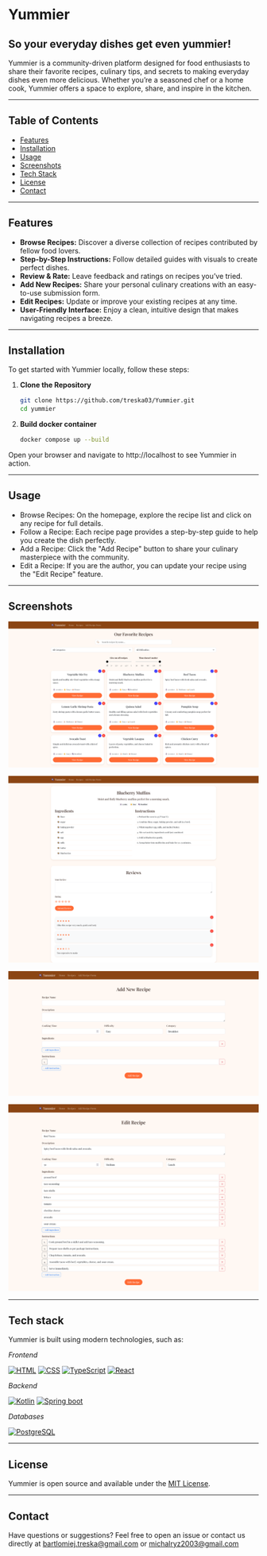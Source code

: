 ﻿# Yummier

## So your everyday dishes get even yummier!

Yummier is a community-driven platform designed for food enthusiasts to share their favorite recipes, culinary tips, and secrets to making everyday dishes even more delicious. Whether you’re a seasoned chef or a home cook, Yummier offers a space to explore, share, and inspire in the kitchen.

---

## Table of Contents

- [Features](#features)
- [Installation](#installation)
- [Usage](#usage)
- [Screenshots](#screenshots)
- [Tech Stack](#tech-stack)
- [License](#license)
- [Contact](#contact)

---

## Features

- **Browse Recipes:** Discover a diverse collection of recipes contributed by fellow food lovers.
- **Step-by-Step Instructions:** Follow detailed guides with visuals to create perfect dishes.
- **Review & Rate:** Leave feedback and ratings on recipes you’ve tried.
- **Add New Recipes:** Share your personal culinary creations with an easy-to-use submission form.
- **Edit Recipes:** Update or improve your existing recipes at any time.
- **User-Friendly Interface:** Enjoy a clean, intuitive design that makes navigating recipes a breeze.

---

## Installation

To get started with Yummier locally, follow these steps:

1. **Clone the Repository**
   ```bash
   git clone https://github.com/treska03/Yummier.git
   cd yummier
   ```
2. **Build docker container**
   ```bash
   docker compose up --build
   ```

Open your browser and navigate to http://localhost to see Yummier in action.

---

## Usage

- Browse Recipes: On the homepage, explore the recipe list and click on any recipe for full details.
- Follow a Recipe: Each recipe page provides a step-by-step guide to help you create the dish perfectly.
- Add a Recipe: Click the "Add Recipe" button to share your culinary masterpiece with the community.
- Edit a Recipe: If you are the author, you can update your recipe using the "Edit Recipe" feature.

---

## Screenshots

![Recipe list page](assets/Recipe_list.png)

![Single recipe page](assets/Recipe_page.png)

![Add recipe page](assets/Add_recipe_page.png)

![Add recipe page](assets/Edit_recipe_page.png)

---

## Tech stack

Yummier is built using modern technologies, such as:

_Frontend_

[![HTML](https://skillicons.dev/icons?i=html)](https://developer.mozilla.org/en-US/docs/Web/HTML) [![CSS](https://skillicons.dev/icons?i=css)](https://developer.mozilla.org/en-US/docs/Web/CSS) [![TypeScript](https://skillicons.dev/icons?i=typescript)](https://www.typescriptlang.org) [![React](https://skillicons.dev/icons?i=react)](https://www.typescriptlang.org) 

_Backend_

[![Kotlin](https://skillicons.dev/icons?i=kotlin)](https://kotlinlang.org) [![Spring boot](https://skillicons.dev/icons?i=spring)](https://spring.io/projects/spring-boot)

_Databases_

[![PostgreSQL](https://skillicons.dev/icons?i=postgres)](https://www.postgresql.org)

--- 

## License

Yummier is open source and available under the [MIT License](LICENSE).

---

## Contact

Have questions or suggestions? 
Feel free to open an issue or contact us directly at bartlomiej.treska@gmail.com or michalryz2003@gmail.com
